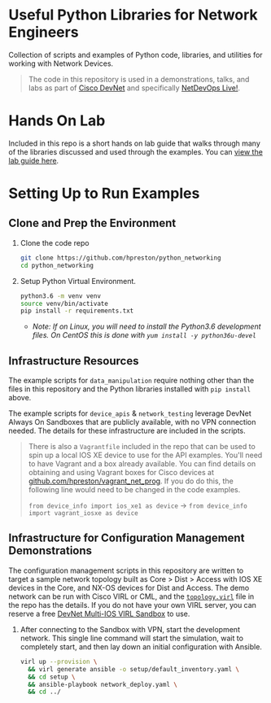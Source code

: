 # Useful Python Libraries for Network Engineers
Collection of scripts and examples of Python code, libraries, and utilities for working with Network Devices.  

> The code in this repository is used in a demonstrations, talks, and labs as part of [Cisco DevNet](https://developer.cisco.com) and specifically [NetDevOps Live!](https://developer.cisco.com/netdevops/live).

# Hands On Lab
Included in this repo is a short hands on lab guide that walks through many of the libraries discussed and used through the examples.  You can [view the lab guide here](lab.md).  

# Setting Up to Run Examples
## Clone and Prep the Environment
1. Clone the code repo

    ```bash
    git clone https://github.com/hpreston/python_networking
    cd python_networking
    ```

1. Setup Python Virtual Environment.  

    ```bash
    python3.6 -m venv venv
    source venv/bin/activate
    pip install -r requirements.txt
    ```

    * *Note: If on Linux, you will need to install the Python3.6 development files.  On CentOS this is done with `yum install -y python36u-devel`*

## Infrastructure Resources
The example scripts for `data_manipulation` require nothing other than the files in this repository and the Python libraries installed with `pip install` above.  

The example scripts for `device_apis` & `network_testing` leverage DevNet Always On Sandboxes that are publicly available, with no VPN connection needed.  The details for these infrastructure are included in the scripts.  

> There is also a `Vagrantfile` included in the repo that can be used to spin up a local IOS XE device to use for the API examples.  You'll need to have Vagrant and a box already available.  You can find details on obtaining and using Vagrant boxes for Cisco devices at [github.com/hpreston/vagrant_net_prog](https://github.com/hpreston/vagrant_net_prog).  If you do do this, the following line would need to be changed in the code examples.  
>
> `from device_info import ios_xe1 as device` -> `from device_info import vagrant_iosxe as device`

## Infrastructure for Configuration Management Demonstrations
The configuration management scripts in this repository are written to target a sample network topology built as Core > Dist > Access with IOS XE devices in the Core, and NX-OS devices for Dist and Access.  The demo network can be run with Cisco VIRL or CML, and the [`topology.virl`](topology.virl) file in the repo has the details.  If you do not have your own VIRL server, you can reserve a free [DevNet Multi-IOS VIRL Sandbox](https://devnetsandbox.cisco.com/RM/Diagram/Index/6b023525-4e7f-4755-81ae-05ac500d464a?diagramType=Topology) to use.  

1. After connecting to the Sandbox with VPN, start the development network.  This single line command will start the simulation, wait to completely start, and then lay down an initial configuration with Ansible.  

    ```bash
    virl up --provision \
      && virl generate ansible -o setup/default_inventory.yaml \
      && cd setup \
      && ansible-playbook network_deploy.yaml \
      && cd ../
    ```
